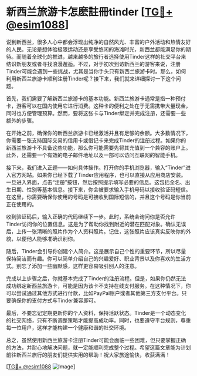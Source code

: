 # 新西兰旅游卡怎麽註冊tinder [[TG💪+ @esim1088](https://t.me/s/esim1088)]

说到新西兰，很多人心中都会浮现出纯净的自然风光、丰富的户外活动和热情友好的人民。无论是想体验极限运动还是享受悠闲的海滩时光，新西兰都能满足你的期待。而随着全球化的推进，越来越多的旅行者选择使用Tinder这样的社交平台来结识新朋友或者寻找浪漫邂逅。不过，对于初次到访新西兰的游客来说，注册Tinder可能会遇到一些挑战，尤其是当你手头只有新西兰旅游卡时。那么，如何利用新西兰旅游卡顺利注册Tinder呢？接下来，我们就来详细探讨一下这个问题。

首先，我们需要了解新西兰旅游卡的基本功能。新西兰旅游卡通常是指一种预付卡，游客可以在国内使用它进行消费。这种卡的便利之处在于无需携带大量现金，同时也方便管理预算。然而，要将这张卡与Tinder绑定并完成注册，还需要一些额外的步骤。

在开始之前，确保你的新西兰旅游卡已经激活并且有足够的余额。大多数情况下，你需要一张支持国际交易的信用卡或借记卡来完成Tinder的注册过程。如果你的新西兰旅游卡不具备这些功能，那么你可能需要先将其充值到一个兼容的账户上。此外，还需要一个有效的电子邮件地址以及一部可以访问互联网的智能手机。

接下来，我们进入正题——如何具体操作。打开你的手机浏览器，输入“Tinder”进入官方网站。如果你已经下载了Tinder应用程序，也可以直接从应用商店安装。一旦进入界面，点击“注册”按钮，然后按照提示填写必要的信息。这包括全名、出生日期、性别等基本信息。接下来，你会被要求输入手机号码以接收验证码短信。在这里，你需要确保你使用的号码是可接收到国际短信的，并且这个号码是你当前正在使用的。

收到验证码后，输入正确的代码继续下一步。此时，系统会询问你是否允许Tinder访问你的位置信息。这是为了帮助你找到附近的潜在匹配对象。确认无误后，上传一张清晰的照片作为个人资料照片。记住，这张照片应该真实反映你的外貌，以便他人能够准确识别你。

随后，Tinder会引导你创建个人简介。这是展示自己个性的重要环节，所以尽量保持简洁而有趣。你可以简单介绍自己的兴趣爱好、职业背景以及你喜欢的生活方式。别忘了添加一些幽默感，这样更容易吸引别人的注意。

完成以上步骤之后，你就基本完成了Tinder的注册流程。但是，如果你仍然无法成功绑定新西兰旅游卡，可能是因为该卡不支持在线支付服务。在这种情况下，你可以尝试通过其他方式进行付款，比如PayPal账户或者其他第三方支付平台。只要确保你的支付方式与Tinder兼容即可。

最后，不要忘记定期更新你的个人资料，保持活跃状态。Tinder是一个动态变化的社交网络，只有不断调整策略才能提高成功率。同时，也要遵守平台规则，尊重每一位用户，这样才能构建一个健康和谐的社交环境。

总之，虽然使用新西兰旅游卡注册Tinder可能会面临一些困难，但只要掌握正确的方法，并耐心地解决问题，就一定能顺利完成整个过程。希望这篇文章能为计划前往新西兰旅行的朋友们提供实用的帮助！祝大家旅途愉快，收获满满！

[[TG💪+ @esim1088](https://t.me/s/esim1088) ![Image](https://i.postimg.cc/4NQfJmqS/Snipaste-2025-05-13-00-14-12.png)]